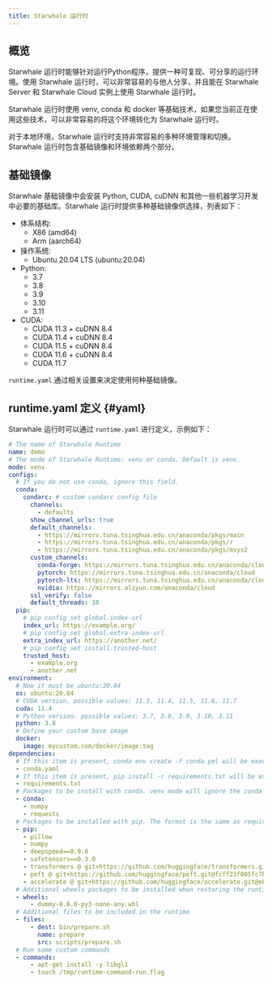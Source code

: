 ```yaml
---
title: Starwhale 运行时
---
```


## 概览

Starwhale 运行时能够针对运行Python程序，提供一种可复现、可分享的运行环境。使用 Starwhale 运行时，可以非常容易的与他人分享，并且能在 Starwhale Server 和 Starwhale Cloud 实例上使用 Starwhale 运行时。

Starwhale 运行时使用 venv, conda 和 docker 等基础技术，如果您当前正在使用这些技术，可以非常容易的将这个环境转化为 Starwhale 运行时。

对于本地环境，Starwhale 运行时支持非常容易的多种环境管理和切换。Starwhale 运行时包含基础镜像和环境依赖两个部分。

## 基础镜像

Starwhale 基础镜像中会安装 Python, CUDA, cuDNN 和其他一些机器学习开发中必要的基础库。Starwhale 运行时提供多种基础镜像供选择，列表如下：

* 体系结构:
  * X86 (amd64)
  * Arm (aarch64)
* 操作系统:
  * Ubuntu 20.04 LTS (ubuntu:20.04)
* Python:
  * 3.7
  * 3.8
  * 3.9
  * 3.10
  * 3.11
* CUDA:
  * CUDA 11.3 + cuDNN 8.4
  * CUDA 11.4 + cuDNN 8.4
  * CUDA 11.5 + cuDNN 8.4
  * CUDA 11.6 + cuDNN 8.4
  * CUDA 11.7

`runtime.yaml` 通过相关设置来决定使用何种基础镜像。

## runtime.yaml 定义 {#yaml}

Starwhale 运行时可以通过 `runtime.yaml` 进行定义，示例如下：

```yaml
# The name of Starwhale Runtime
name: demo
# The mode of Starwhale Runtime: venv or conda. Default is venv.
mode: venv
configs:
  # If you do not use conda, ignore this field.
  conda:
    condarc: # custom condarc config file
      channels:
        - defaults
      show_channel_urls: true
      default_channels:
        - https://mirrors.tuna.tsinghua.edu.cn/anaconda/pkgs/main
        - https://mirrors.tuna.tsinghua.edu.cn/anaconda/pkgs/r
        - https://mirrors.tuna.tsinghua.edu.cn/anaconda/pkgs/msys2
      custom_channels:
        conda-forge: https://mirrors.tuna.tsinghua.edu.cn/anaconda/cloud
        pytorch: https://mirrors.tuna.tsinghua.edu.cn/anaconda/cloud
        pytorch-lts: https://mirrors.tuna.tsinghua.edu.cn/anaconda/cloud
        nvidia: https://mirrors.aliyun.com/anaconda/cloud
      ssl_verify: false
      default_threads: 10
  pip:
    # pip config set global.index-url
    index_url: https://example.org/
    # pip config set global.extra-index-url
    extra_index_url: https://another.net/
    # pip config set install.trusted-host
    trusted_host:
      - example.org
      - another.net
environment:
  # Now it must be ubuntu:20.04
  os: ubuntu:20.04
  # CUDA version. possible values: 11.3, 11.4, 11.5, 11.6, 11.7
  cuda: 11.4
  # Python version. possible values: 3.7, 3.8, 3.9, 3.10, 3.11
  python: 3.8
  # Define your custom base image
  docker:
    image: mycustom.com/docker/image:tag
dependencies:
  # If this item is present, conda env create -f conda.yml will be executed
  - conda.yaml
  # If this item is present, pip install -r requirements.txt will be executed before installing other pip packages
  - requirements.txt
  # Packages to be install with conda. venv mode will ignore the conda field.
  - conda:
    - numpy
    - requests
  # Packages to be installed with pip. The format is the same as requirements.txt
  - pip:
    - pillow
    - numpy
    - deepspeed==0.9.0
    - safetensors==0.3.0
    - transformers @ git+https://github.com/huggingface/transformers.git@3c3108972af74246bc3a0ecf3259fd2eafbacdef
    - peft @ git+https://github.com/huggingface/peft.git@fcff23f005fc7bfb816ad1f55360442c170cd5f5
    - accelerate @ git+https://github.com/huggingface/accelerate.git@eba6eb79dc2ab652cd8b44b37165a4852768a8ac
  # Additional wheels packages to be installed when restoring the runtime
  - wheels:
      - dummy-0.0.0-py3-none-any.whl
  # Additional files to be included in the runtime
  - files:
      - dest: bin/prepare.sh
        name: prepare
        src: scripts/prepare.sh
  # Run some custom commands
  - commands:
      - apt-get install -y libgl1
      - touch /tmp/runtime-command-run.flag
```

